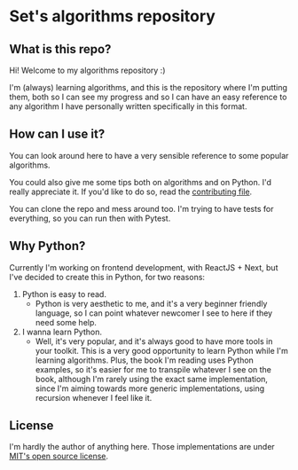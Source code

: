 # Set's algorithms repository

## What is this repo?

Hi! Welcome to my algorithms repository :)

I'm (always) learning algorithms, and this is the repository where I'm putting them, both so I can see my progress and so I can have an easy reference to any algorithm I have personally written specifically in this format.

## How can I use it?

You can look around here to have a very sensible reference to some popular algorithms.

You could also give me some tips both on algorithms and on Python. I'd really appreciate it. If you'd like to do so, read the [contributing file](./CONTRIBUTING.md).

You can clone the repo and mess around too. I'm trying to have tests for everything, so you can run then with Pytest.

## Why Python?

Currently I'm working on frontend development, with ReactJS + Next, but I've decided to create this in Python, for two reasons:
  1. Python is easy to read.
       * Python is very aesthetic to me, and it's a very beginner friendly language, so I can point whatever newcomer I see to here if they need some help.
  2. I wanna learn Python.
      * Well, it's very popular, and it's always good to have more tools in your toolkit. This is a very good opportunity to learn Python while I'm learning algorithms. Plus, the book I'm reading uses Python examples, so it's easier for me to transpile whatever I see on the book, although I'm rarely using the exact same implementation, since I'm aiming towards more generic implementations, using recursion whenever I feel like it.

## License

I'm hardly the author of anything here. Those implementations are under [MIT's open source license](LICENSE.md).

